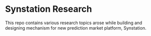 # Synstation Research

This repo contains various research topics arose while building and designing mechanism for new prediction market platform, Synstation.
